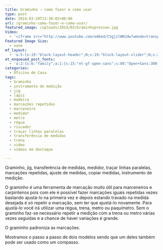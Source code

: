 ```yaml
---
title: Graminho – como fazer e como usar
type: post
date: 2014-03-20T13:30:02+00:00
url: /graminho-como-fazer-e-como-usar/
featured_image: /uploads/2014/03/Graminhopreview.jpg
Video:
  - '<iframe src="http://www.youtube.com/embed/CSgjzlWNJdw?wmode=transparent" frameborder="0" width="620" height="380"></iframe>'
Featured Image Size:
  - none
mf_layout:
  - 'a:5:{s:19:"block-layout-header";N;s:19:"block-layout-slider";N;s:22:"block-layout-structure";s:10:"full-width";s:25:"block-layout-left_sidebar";s:12:"blog-sidebar";s:26:"block-layout-right_sidebar";s:12:"blog-sidebar";}'
et_enqueued_post_fonts:
  - 'a:2:{s:6:"family";a:1:{s:15:"et-gf-open-sans";s:80:"Open+Sans:300,300italic,regular,italic,600,600italic,700,700italic,800,800italic";}s:6:"subset";a:2:{i:0;s:5:"latin";i:1;s:9:"latin-ext";}}'
categories:
  - Oficina de Casa
tags:
  - Graminho
  - instrumento de medição
  - jig
  - lápis
  - madeira
  - marcações repetidas
  - marceneiro
  - medidor
  - metro
  - régua
  - riscador
  - traçar linhas paralelas
  - transferência de medidas
  - trena
  - video
  - videos em destaque

---
```

Graminho, jig, transferência de medidas, medidor, traçar linhas paralelas, marcações repetidas, ajuste de medidas, copiar medidas, instrumento de medição.

O graminho é uma ferramenta de marcação muito útil para marceneiros e carpinteiros pois com ele é possível fazer marcações iguais repetidas vezes bastando ajustá-lo na primeira vez e depois estando travado na medida desejada é só repetir a marcação, sem ter que ajustá-lo novamente .Para ajustá-lo você irá utilizar uma régua, trena, metro ou paquímetro. Sem o graminho faz-se necessário repetir a medição com a trena ou metro várias vezes seguidas e a chance de haver variações é grande.

O graminho padroniza as marcações.

Mostramos o passo a passo de dois modelos sendo que um deles também pode ser usado como um compasso.
